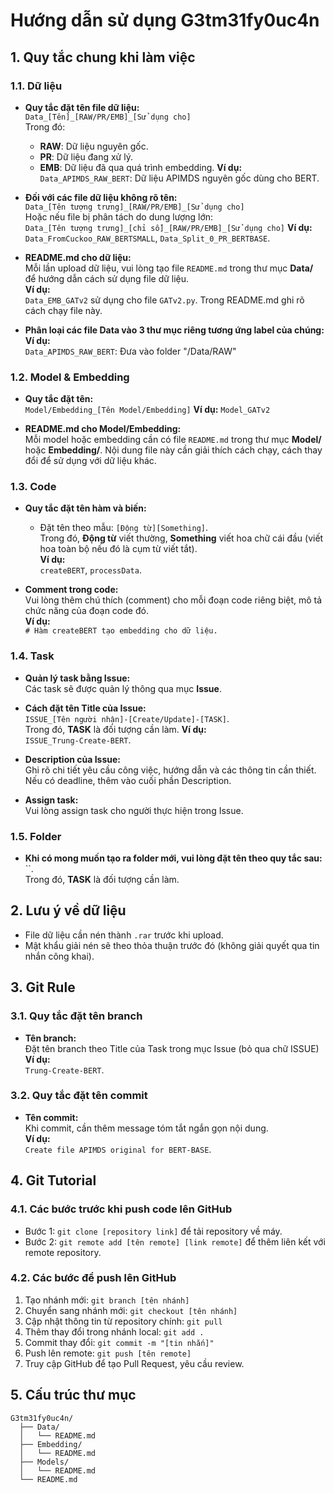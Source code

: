 # Hướng dẫn sử dụng G3tm31fy0uc4n

## 1. Quy tắc chung khi làm việc

### 1.1. Dữ liệu

- **Quy tắc đặt tên file dữ liệu:**  
  `Data_[Tên]_[RAW/PR/EMB]_[Sử dụng cho]`  
  Trong đó:

  - **RAW**: Dữ liệu nguyên gốc.
  - **PR**: Dữ liệu đang xử lý.
  - **EMB**: Dữ liệu đã qua quá trình embedding.
  **Ví dụ:**  
  `Data_APIMDS_RAW_BERT`: Dữ liệu APIMDS nguyên gốc dùng cho BERT.

- **Đối với các file dữ liệu không rõ tên:**  
  `Data_[Tên tượng trưng]_[RAW/PR/EMB]_[Sử dụng cho]`  
  Hoặc nếu file bị phân tách do dung lượng lớn:  
  `Data_[Tên tượng trưng]_[chỉ số]_[RAW/PR/EMB]_[Sử dụng cho]`
  **Ví dụ:**  
  `Data_FromCuckoo_RAW_BERTSMALL`, `Data_Split_0_PR_BERTBASE`.

- **README.md cho dữ liệu:**  
  Mỗi lần upload dữ liệu, vui lòng tạo file `README.md` trong thư mục **Data/** để hướng dẫn cách sử dụng file dữ liệu.  
  **Ví dụ:**  
  `Data_EMB_GATv2` sử dụng cho file `GATv2.py`. Trong README.md ghi rõ cách chạy file này.

- **Phân loại các file Data vào 3 thư mục riêng tương ứng label của chúng:**
  **Ví dụ:**  
  `Data_APIMDS_RAW_BERT`: Đưa vào folder "/Data/RAW"

### 1.2. Model & Embedding

- **Quy tắc đặt tên:**  
  `Model/Embedding_[Tên Model/Embedding]`
  **Ví dụ:**
  `Model_GATv2`

- **README.md cho Model/Embedding:**  
  Mỗi model hoặc embedding cần có file `README.md` trong thư mục **Model/** hoặc **Embedding/**. Nội dung file này cần giải thích cách chạy, cách thay đổi để sử dụng với dữ liệu khác.

### 1.3. Code

- **Quy tắc đặt tên hàm và biến:**

  - Đặt tên theo mẫu: `[Động từ][Something]`.  
    Trong đó, **Động từ** viết thường, **Something** viết hoa chữ cái đầu (viết hoa toàn bộ nếu đó là cụm từ viết tắt).  
    **Ví dụ:**  
    `createBERT`, `processData`.

- **Comment trong code:**  
  Vui lòng thêm chú thích (comment) cho mỗi đoạn code riêng biệt, mô tả chức năng của đoạn code đó.  
  **Ví dụ:**  
  `# Hàm createBERT tạo embedding cho dữ liệu.`

### 1.4. Task

- **Quản lý task bằng Issue:**  
  Các task sẽ được quản lý thông qua mục **Issue**.

- **Cách đặt tên Title của Issue:**  
  `ISSUE_[Tên người nhận]-[Create/Update]-[TASK]`.  
  Trong đó, **TASK** là đối tượng cần làm.
  **Ví dụ:**  
  `ISSUE_Trung-Create-BERT`.

- **Description của Issue:**  
  Ghi rõ chi tiết yêu cầu công việc, hướng dẫn và các thông tin cần thiết. Nếu có deadline, thêm vào cuối phần Description.

- **Assign task:**  
  Vui lòng assign task cho người thực hiện trong Issue.

### 1.5. Folder
- **Khi có mong muốn tạo ra folder mới, vui lòng đặt tên theo quy tắc sau:** 
  ``.  
  Trong đó, **TASK** là đối tượng cần làm.


## 2. Lưu ý về dữ liệu

- File dữ liệu cần nén thành `.rar` trước khi upload.
- Mật khẩu giải nén sẽ theo thỏa thuận trước đó (không giải quyết qua tin nhắn công khai).

## 3. Git Rule

### 3.1. Quy tắc đặt tên branch

- **Tên branch:**  
  Đặt tên branch theo Title của Task trong mục Issue (bỏ qua chữ ISSUE) 
  **Ví dụ:**  
  `Trung-Create-BERT`.

### 3.2. Quy tắc đặt tên commit

- **Tên commit:**  
  Khi commit, cần thêm message tóm tắt ngắn gọn nội dung.  
  **Ví dụ:**  
  `Create file APIMDS original for BERT-BASE`.

## 4. Git Tutorial

### 4.1. Các bước trước khi push code lên GitHub

- Bước 1: `git clone [repository link]` để tải repository về máy.
- Bước 2: `git remote add [tên remote] [link remote]` để thêm liên kết với remote repository.

### 4.2. Các bước để push lên GitHub

1. Tạo nhánh mới: `git branch [tên nhánh]`
2. Chuyển sang nhánh mới: `git checkout [tên nhánh]`
3. Cập nhật thông tin từ repository chính: `git pull`
4. Thêm thay đổi trong nhánh local: `git add .`
5. Commit thay đổi: `git commit -m "[tin nhắn]"`
6. Push lên remote: `git push [tên remote]`
7. Truy cập GitHub để tạo Pull Request, yêu cầu review.

## 5. Cấu trúc thư mục

```plaintext
G3tm31fy0uc4n/
  ├── Data/
  │   └── README.md
  ├── Embedding/
  │   └── README.md
  ├── Models/
  │   └── README.md
  └── README.md
```
